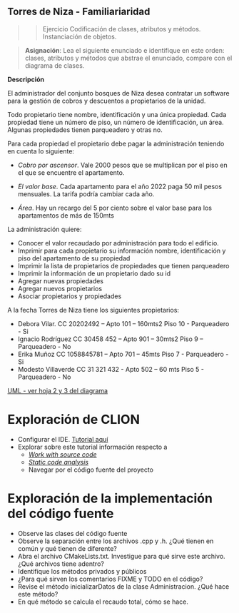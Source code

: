 ## Torres de Niza - Familiariaridad
> > Ejercicio Codificación de clases, atributos y métodos.
> Instanciación de objetos.

>**Asignación**: Lea el siguiente enunciado e identifique en este orden: clases, atributos y métodos que abstrae el enunciado, compare con el diagrama de clases.

**Descripción**

El administrador del conjunto bosques de Niza desea contratar un software para la gestión de cobros y descuentos a propietarios de la unidad.

Todo propietario tiene nombre, identificación y una única propiedad. Cada propiedad tiene un número de piso, un número de identificación, un área. Algunas propiedades tienen parqueadero y otras no.

Para cada propiedad el propietario debe pagar la administración teniendo en cuenta lo siguiente:

* _Cobro por ascensor_. Vale 2000 pesos que se multiplican por el piso en el que se encuentre el apartamento.

* _El valor base_. Cada apartamento para el año 2022 paga 50 mil pesos mensuales. La tarifa podría cambiar cada año.

* _Área_. Hay un recargo del 5 por ciento sobre el valor base para los apartamentos de más de 150mts

La administración quiere:

* Conocer el valor recaudado por administración para todo el edificio.
* Imprimir para cada propietario su información nombre, identificación y piso del apartamento de su propiedad
* Imprimir la lista de propietarios de propiedades que tienen parqueadero
* Imprimir la información de un propietario dado su id
* Agregar nuevas propiedades
* Agregar nuevos propietarios
* Asociar propietarios y propiedades

A la fecha Torres de Niza tiene los siguientes propietarios:

* Debora Vilar. CC 20202492 – Apto 101 – 160mts2 Piso 10 - Parqueadero - Si
* Ignacio Rodríguez CC 30458 452 – Apto 901 – 30mts2 Piso 9 – Parqueadero - No
* Erika Muñoz CC 1058845781 – Apto 701 – 45mts Piso 7 - Parqueadero - Si
* Modesto Villaverde CC 31 321 432 - Apto 502 – 60 mts Piso 5 - Parqueadero - No

[UML - ver hoja 2 y 3 del diagrama](https://drive.google.com/file/d/1uKyTly6pnvLsX4TSfNTthTUHIbtDNFkw/view?usp=sharing)

# Exploración de CLION
* Configurar el IDE. [Tutorial aquí](https://www.jetbrains.com/help/clion/quick-tutorial-on-configuring-clion-on-windows.html#MinGW)
* Explorar sobre este tutorial información respecto a
    * [_Work with source code_](https://www.jetbrains.com/help/clion/working-with-source-code.html#code_folding)
    * [_Static code analysis_](https://www.jetbrains.com/help/clion/code-inspection.html)
    * Navegar por el código fuente del proyecto

# Exploración de la implementación del código fuente
* Observe las clases del código fuente
* Observe la separación entre los archivos .cpp y .h. ¿Qué tienen en común y qué tienen de diferente?
* Abra el archivo CMakeLists.txt. Investigue para qué sirve este archivo. ¿Qué archivos tiene adentro?
* Identifique los métodos privados y públicos
* ¿Para qué sirven los comentarios FIXME y TODO en el código?
* Revise el método inicializarDatos de la clase Administracion. ¿Qué hace este método?
* En qué método se calcula el recaudo total, cómo se hace.

